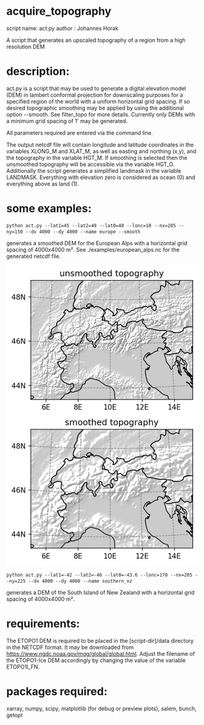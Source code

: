 # acquire_topography
 script name: act.py
 author	    : Johannes Horak
 
A script that generates an upscaled topography of a region from a high resolution DEM

# description:
act.py is a script that may be used to generate a digital elevation model (DEM) in lambert conformal projection for downscaling purposes for a specified region of the world with a uniform horizontal grid spacing. If so desired topographic smoothing may be applied by using the additional option --smooth. See filter_topo for more details. Currently only DEMs with a minimum grid spacing of 1' may be	generated.

All parameters required are entered via the command line.

The output netcdf file will contain longitude and latitude coordinates in the variables XLONG_M and XLAT_M, as well as easting and northing (x,y), and the topography in the variable HGT_M. If smoothing is selected then the unsmoothed topography will be accessible via the variable HGT_O. Additionally the script generates a simplified landmask in the variable LANDMASK. Everything with elevation zero is considered as ocean (0) and everything above as land (1).

# some examples:
    python act.py --lat1=45 --lat2=48 --lat0=48 --lonc=10 --nx=205 --ny=150 --dx 4000 --dy 4000 --name europe --smooth
generates a smoothed DEM for the European Alps with a horizontal grid spacing of 4000x4000 m². See ./examples/european_alps.nc for the generated netcdf file.

![alt text](examples/topo_european_alps.png "smoothed and unsmoothed topography")

    python act.py --lat1=-42 --lat2=-46 --lat0=-43.6 --lonc=170 --nx=205 --ny=225 --dx 4000 --dy 4000 --name southern_nz
generates a DEM of the South Island of New Zealand with a horizontal grid spacing of 4000x4000 m².

# requirements:
The ETOPO1 DEM is required to be placed in the [script-dir]/data directory in the NETCDF format. It may be downloaded from https://www.ngdc.noaa.gov/mgg/global/global.html. Adjust the filename of the ETOPO1-Ice DEM accordingly by changing	the value of the variable ETOPO1I_FN.

# packages required:
xarray, numpy, scipy, matplotlib (for debug or preview plots), salem, bunch, getopt
